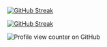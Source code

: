 <a href="https://git.io/streak-stats"><img src="https://github-readme-streak-stats.herokuapp.com?user=jkschola" alt="GitHub Streak" /></a>


[![GitHub Streak](https://streak-stats.demolab.com/?user=jkschola)](https://git.io/streak-stats)




![Profile view counter on GitHub](https://komarev.com/ghpvc/?username=jkschola)


